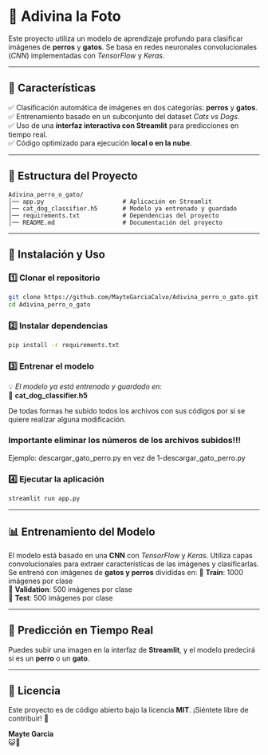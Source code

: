 # 🐾 Adivina la Foto

Este proyecto utiliza un modelo de aprendizaje profundo para clasificar imágenes de **perros** y **gatos**. Se basa en redes neuronales convolucionales (*CNN*) implementadas con *TensorFlow* y *Keras*.

---
## 📌 Características
✅ Clasificación automática de imágenes en dos categorías: **perros** y **gatos**.  
✅ Entrenamiento basado en un subconjunto del dataset *Cats vs Dogs*.  
✅ Uso de una **interfaz interactiva con Streamlit** para predicciones en tiempo real.  
✅ Código optimizado para ejecución **local o en la nube**.  

---
## 📁 Estructura del Proyecto
```plaintext
Adivina_perro_o_gato/
│── app.py                      # Aplicación en Streamlit
│── cat_dog_classifier.h5       # Modelo ya entrenado y guardado
│── requirements.txt            # Dependencias del proyecto
│── README.md                   # Documentación del proyecto
```

---
## 🚀 Instalación y Uso

### 1️⃣ Clonar el repositorio
```bash
git clone https://github.com/MayteGarciaCalvo/Adivina_perro_o_gato.git
cd Adivina_perro_o_gato
```

### 2️⃣ Instalar dependencias
```bash
pip install -r requirements.txt
```

### 3️⃣ Entrenar el modelo
💡 *El modelo ya está entrenado y guardado en:*  
📂 **cat_dog_classifier.h5**

De todas formas he subido todos los archivos con sus códigos por si se quiere realizar alguna modificación.
### Importante eliminar los números de los archivos subidos!!!
Ejemplo: descargar_gato_perro.py en vez de 1-descargar_gato_perro.py

### 4️⃣ Ejecutar la aplicación
```bash
streamlit run app.py
```

---
## 📊 Entrenamiento del Modelo
El modelo está basado en una **CNN** con *TensorFlow* y *Keras*. Utiliza capas convolucionales para extraer características de las imágenes y clasificarlas. Se entrenó con imágenes de **gatos y perros** divididas en:
📌 **Train**: 1000 imágenes por clase  
📌 **Validation**: 500 imágenes por clase  
📌 **Test**: 500 imágenes por clase  

---
## 🎯 Predicción en Tiempo Real
Puedes subir una imagen en la interfaz de **Streamlit**, y el modelo predecirá si es un **perro** o un **gato**.

---
## 📜 Licencia
Este proyecto es de código abierto bajo la licencia **MIT**. ¡Siéntete libre de contribuir! 🚀  

**Mayte Garcia**  
😺🐶
